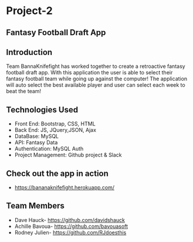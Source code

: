# Project-2
## Fantasy Football Draft App

## Introduction

Team BannaKnifefight has worked together to create a retroactive fantasy football draft app. With this application the user is able to select their fantasy football team while going up against the computer! The application will auto select the best available player and user can select each week to beat the team! 

## Technologies Used

- Front End: Bootstrap, CSS, HTML
- Back End: JS, JQuery,JSON, Ajax
- DataBase: MySQL
- API: Fantasy Data
- Authentication: MySQL Auth
- Project Management: Github project & Slack

## Check out the app in action

-  https://bananaknifefight.herokuapp.com/

## Team Members
- Dave Hauck- https://github.com/davidshauck
- Achille Bavoua- https://github.com/bavouasoft
- Rodney Julien- https://github.com/RJdoesthis

